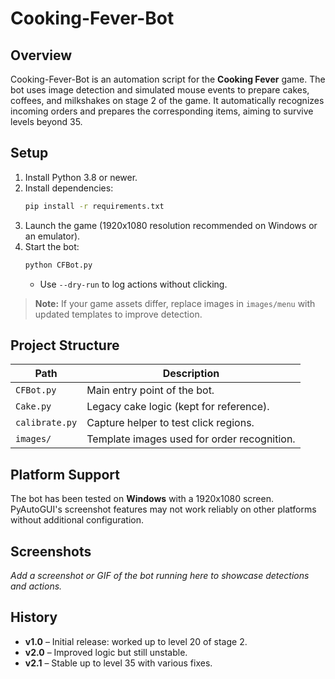 # Cooking-Fever-Bot

## Overview
Cooking-Fever-Bot is an automation script for the **Cooking Fever** game. The bot uses
image detection and simulated mouse events to prepare cakes, coffees, and milkshakes
on stage 2 of the game. It automatically recognizes incoming orders and prepares the
corresponding items, aiming to survive levels beyond 35.

## Setup
1. Install Python 3.8 or newer.
2. Install dependencies:
   ```bash
   pip install -r requirements.txt
   ```
3. Launch the game (1920x1080 resolution recommended on Windows or an emulator).
4. Start the bot:
   ```bash
   python CFBot.py
   ```
   - Use `--dry-run` to log actions without clicking.

> **Note:** If your game assets differ, replace images in `images/menu` with updated
templates to improve detection.

## Project Structure
| Path        | Description                                   |
|-------------|-----------------------------------------------|
| `CFBot.py`  | Main entry point of the bot.                  |
| `Cake.py`   | Legacy cake logic (kept for reference).       |
| `calibrate.py` | Capture helper to test click regions.      |
| `images/`   | Template images used for order recognition.   |

## Platform Support
The bot has been tested on **Windows** with a 1920x1080 screen. PyAutoGUI's
screenshot features may not work reliably on other platforms without additional
configuration.

## Screenshots
_Add a screenshot or GIF of the bot running here to showcase detections and actions._

## History
- **v1.0** – Initial release: worked up to level 20 of stage 2.
- **v2.0** – Improved logic but still unstable.
- **v2.1** – Stable up to level 35 with various fixes.

